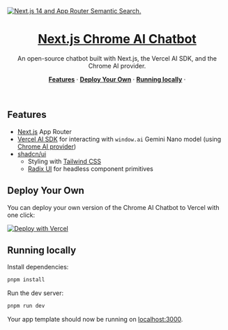 <a href="https://ai-sdk-chrome-ai.vercel.app/">
  <img alt="Next.js 14 and App Router Semantic Search." src="https://ai-sdk-chrome-ai.vercel.app/opengraph-image.png">
  <h1 align="center">Next.js Chrome AI Chatbot</h1>
</a>

<p align="center">
  An open-source chatbot built with Next.js, the Vercel AI SDK, and the Chrome AI provider.
</p>

<p align="center">
  <a href="#features"><strong>Features</strong></a> ·
  <a href="#deploy-your-own"><strong>Deploy Your Own</strong></a> ·
  <a href="#running-locally"><strong>Running locally</strong></a> ·
</p>
<br/>

## Features

- [Next.js](https://nextjs.org) App Router
- [Vercel AI SDK](https://sdk.vercel.ai/docs) for interacting with `window.ai` Gemini Nano model (using [Chrome AI provider](https://github.com/jeasonstudio/chrome-ai))
- [shadcn/ui](https://ui.shadcn.com)
  - Styling with [Tailwind CSS](https://tailwindcss.com)
  - [Radix UI](https://radix-ui.com) for headless component primitives


## Deploy Your Own

You can deploy your own version of the Chrome AI Chatbot to Vercel with one click:

[![Deploy with Vercel](https://vercel.com/button)](https://vercel.com/new/clone?repository-url=https%3A%2F%2Fgithub.com%2Fnicoalbanese%2Fai-sdk-chrome-ai)

## Running locally

Install dependencies:

```bash
pnpm install
```

Run the dev server:
```bash
pnpm run dev
```
Your app template should now be running on [localhost:3000](http://localhost:3000/).

